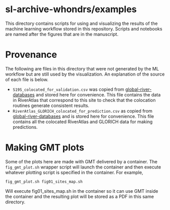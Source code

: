 # sl-archive-whondrs/examples
This directory contains scripts for using and visualizing the results 
of the machine learning workflow stored in this repository. Scripts
and notebooks are named after the figures that are in the manuscript.

# Provenance
The following are files in this directory that were not generated by
the ML workflow but are still used by the visualization. An explanation
of the source of each file is below.
+ `S19S_colocated_for_validation.csv` was copied from [global-river-databases](https://github.com/parallelworks/global-river-databases/blob/main/scripts/step_04_output.csv) and stored here for convenience. This file contains the data in RiverAtlas that correspond to this site to check that the colocation routines generate consistent results.
+ `RiverAtlas_GLORICH_colocated_for_prediction.csv` as copied from [global-river-databases](https://github.com/parallelworks/global-river-databases/blob/main/scripts/step_10_output.csv) and is stored here for convenience. This file contains all the colocated RiverAtlas and GLORICH data for making predictions.

# Making GMT plots
Some of the plots here are made with GMT delivered by a container.
The `fig_gmt_plot.sh` wrapper script will launch the container and then
execute whatever plotting script is specified in the container.  For example,
```
fig_gmt_plot.sh fig01_sites_map.sh
```
Will execute fig01_sites_map.sh in the container so it can use GMT inside the
container and the resulting plot will be stored as a PDF in this same directory.

